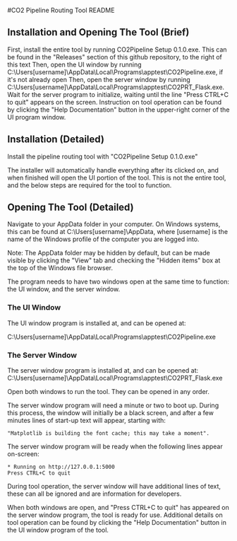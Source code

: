 #CO2 Pipeline Routing Tool README

## Installation and Opening The Tool (Brief)

First, install the entire tool by running CO2Pipeline Setup 0.1.0.exe.
This can be found in the "Releases" section of this github repository, to the right of this text
Then, open the UI window by running C:\Users\[username]\AppData\Local\Programs\apptest\CO2Pipeline.exe, if it's not already open
Then, open the server window by running C:\Users\[username]\AppData\Local\Programs\apptest\CO2PRT_Flask.exe.
Wait for the server program to initialize, waiting until the line "Press CTRL+C to quit" appears on the screen.
Instruction on tool operation can be found by clicking the "Help Documentation" button in the upper-right corner of the UI program window.


## Installation (Detailed)

Install the pipeline routing tool with "CO2Pipeline Setup 0.1.0.exe"

The installer will automatically handle everything after its clicked on, and when finished will open the UI portion of the tool. This is not the entire tool, and the below steps are required for the tool to function.

## Opening The Tool (Detailed)

Navigate to your AppData folder in your computer. On Windows systems, this can be found at C:\Users\[username]\AppData, where [username] is the name of the Windows profile of the computer you are logged into.

Note: The AppData folder may be hidden by default, but can be made visible by clicking the "View" tab and checking the "Hidden items" box at the top of the Windows file browser.

The program needs to have two windows open at the same time to function: the UI window, and the server window. 

### The UI Window

The UI window program is installed at, and can be opened at:

C:\Users\[username]\AppData\Local\Programs\apptest\CO2Pipeline.exe

### The Server Window

The server window program is installed at, and can be opened at:
C:\Users\[username]\AppData\Local\Programs\apptest\CO2PRT_Flask.exe

Open both windows to run the tool. They can be opened in any order.

The server window program will need a minute or two to boot up.
During this process, the window will initially be a black screen, and after a few minutes lines of start-up text will appear, starting with:

	"Matplotlib is building the font cache; this may take a moment".

The server window program will be ready when the following lines appear on-screen:

	* Running on http://127.0.0.1:5000
	Press CTRL+C to quit

During tool operation, the server window will have additional lines of text, these can all be ignored and are information for developers.

When both windows are open, and "Press CTRL+C to quit" has appeared on the server window program, the tool is ready for use. Additional details on tool operation can be found by clicking the "Help Documentation" button in the UI window program of the tool.